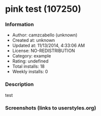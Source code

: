 # pink test (107250)

### Information
- Author: camzcabello (unknown)
- Created at: unknown
- Updated at: 11/13/2014, 4:33:06 AM
- License: NO-REDISTRIBUTION
- Category: example
- Rating: undefined
- Total installs: 18
- Weekly installs: 0


### Description
test


### Screenshots (links to userstyles.org)



